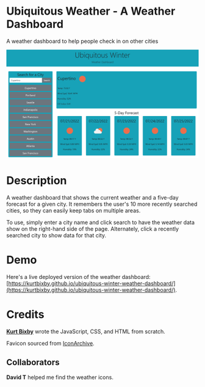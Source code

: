 # Ubiquitous Weather - A Weather Dashboard
A weather dashboard to help people check in on other cities

![Screenshot of the website](assets/images/site-screenshot.png)

Description 
====
A weather dashboard that shows the current weather and a five-day forecast for a given city. It remembers the user's 10 more recently searched cities, so they can easily keep tabs on multiple areas.

To use, simply enter a city name and click search to have the weather data show on the right-hand side of the page. Alternately, click a recently searched city to show data for that city.

Demo
=====
Here's a live deployed version of the weather dashboard: [https://kurtbixby.github.io/ubiquitous-winter-weather-dashboard/](https://kurtbixby.github.io/ubiquitous-winter-weather-dashboard/).

Credits
=====
__[Kurt Bixby](https://github.com/kurtbixby)__ wrote the JavaScript, CSS, and HTML from scratch.

Favicon sourced from [IconArchive](https://iconarchive.com/show/papirus-apps-icons-by-papirus-team/weather-icon.html).

## Collaborators
__David T__ helped me find the weather icons.
